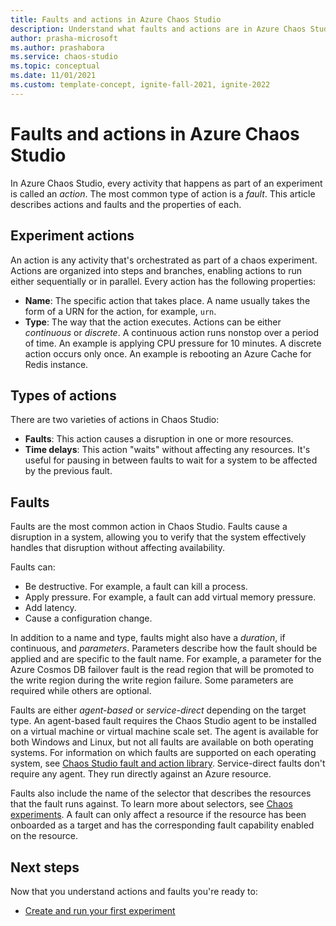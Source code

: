 ```yaml
---
title: Faults and actions in Azure Chaos Studio
description: Understand what faults and actions are in Azure Chaos Studio. What is the difference between a fault and an action? How do you define a fault?
author: prasha-microsoft 
ms.author: prashabora
ms.service: chaos-studio
ms.topic: conceptual
ms.date: 11/01/2021
ms.custom: template-concept, ignite-fall-2021, ignite-2022
---
```


# Faults and actions in Azure Chaos Studio

In Azure Chaos Studio, every activity that happens as part of an experiment is called an *action*. The most common type of action is a *fault*. This article describes actions and faults and the properties of each.

## Experiment actions

An action is any activity that's orchestrated as part of a chaos experiment. Actions are organized into steps and branches, enabling actions to run either sequentially or in parallel. Every action has the following properties:

* **Name**: The specific action that takes place. A name usually takes the form of a URN for the action, for example, `urn`.
* **Type**: The way that the action executes. Actions can be either *continuous* or *discrete*. A continuous action runs nonstop over a period of time. An example is applying CPU pressure for 10 minutes. A discrete action occurs only once. An example is rebooting an Azure Cache for Redis instance.

## Types of actions

There are two varieties of actions in Chaos Studio:

- **Faults**: This action causes a disruption in one or more resources.
- **Time delays**: This action "waits" without affecting any resources. It's useful for pausing in between faults to wait for a system to be affected by the previous fault.

## Faults

Faults are the most common action in Chaos Studio. Faults cause a disruption in a system, allowing you to verify that the system effectively handles that disruption without affecting availability.

Faults can:

- Be destructive. For example, a fault can kill a process.
- Apply pressure. For example, a fault can add virtual memory pressure.
- Add latency.
- Cause a configuration change.

In addition to a name and type, faults might also have a *duration*, if continuous, and *parameters*. Parameters describe how the fault should be applied and are specific to the fault name. For example, a parameter for the Azure Cosmos DB failover fault is the read region that will be promoted to the write region during the write region failure. Some parameters are required while others are optional.

Faults are either *agent-based* or *service-direct* depending on the target type. An agent-based fault requires the Chaos Studio agent to be installed on a virtual machine or virtual machine scale set. The agent is available for both Windows and Linux, but not all faults are available on both operating systems. For information on which faults are supported on each operating system, see [Chaos Studio fault and action library](chaos-studio-fault-library.md). Service-direct faults don't require any agent. They run directly against an Azure resource.

Faults also include the name of the selector that describes the resources that the fault runs against. To learn more about selectors, see [Chaos experiments](chaos-studio-chaos-experiments.md). A fault can only affect a resource if the resource has been onboarded as a target and has the corresponding fault capability enabled on the resource.

## Next steps
Now that you understand actions and faults you're ready to:
- [Create and run your first experiment](chaos-studio-tutorial-service-direct-portal.md)
